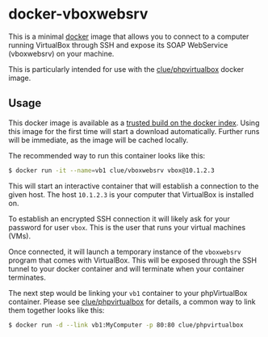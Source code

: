 # docker-vboxwebsrv

This is a minimal [docker](https://www.docker.io) image that allows you to connect to a computer running VirtualBox
through SSH and expose its SOAP WebService (vboxwebsrv) on your machine.

This is particularly intended for use with the [clue/phpvirtualbox](https://github.com/clue/docker-phpvirtualbox)
docker image.

## Usage

This docker image is available as a [trusted build on the docker index](https://index.docker.io/u/clue/vboxwebsrv/).
Using this image for the first time will start a download automatically.
Further runs will be immediate, as the image will be cached locally.

The recommended way to run this container looks like this:

```bash
$ docker run -it --name=vb1 clue/vboxwebsrv vbox@10.1.2.3
```

This will start an interactive container that will establish a connection to the given host.
The host `10.1.2.3` is your computer that VirtualBox is installed on.

To establish an encrypted SSH connection it will likely ask for your password for user `vbox`.
This is the user that runs your virtual machines (VMs).

Once connected, it will launch a temporary instance of the  `vboxwebsrv` program that comes with VirtualBox.
This will be exposed through the SSH tunnel to your docker container and will terminate when your container
terminates.

The next step would be linking your `vb1` container to your phpVirtualBox container.
Please see [clue/phpvirtualbox](https://github.com/clue/docker-phpvirtualbox) for details, a common
way to link them together looks like this:

```bash
$ docker run -d --link vb1:MyComputer -p 80:80 clue/phpvirtualbox
```

